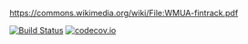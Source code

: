 https://commons.wikimedia.org/wiki/File:WMUA-fintrack.pdf

[![Build Status](https://travis-ci.org/intracer/wmua-finance.svg?branch=master)](https://travis-ci.org/intracer/wmua-finance?branch=master)
[![codecov.io](http://codecov.io/github/intracer/wmua-finance/coverage.svg?branch=master)](http://codecov.io/github/intracer/wmua-finance?branch=master)
